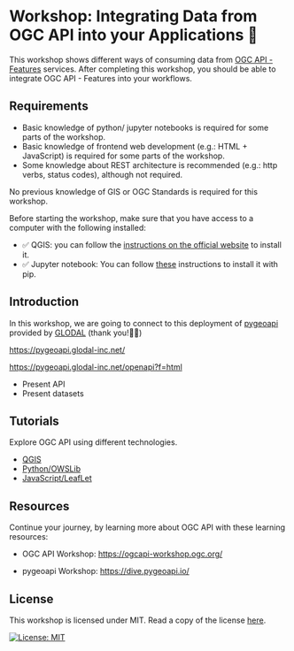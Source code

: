 # Workshop: Integrating Data from OGC API into your Applications 🍣

This workshop shows different ways of consuming data from [OGC API - Features](https://features.developer.ogc.org/) services. After completing this workshop, you should be able to integrate OGC API - Features into your workflows.

## Requirements

* Basic knowledge of python/ jupyter notebooks is required for some parts of the workshop.
* Basic knowledge of frontend web development (e.g.: HTML + JavaScript) is required for some parts of the workshop.
* Some knowledge about REST architecture is recommended (e.g.: http verbs, status codes), although not required.

No previous knowledge of GIS or OGC Standards is required for this workshop.

Before starting the workshop, make sure that you have access to a computer with the following installed:

* ✅ QGIS: you can follow the [instructions on the official website](https://qgis.org/resources/installation-guide/) to install it.
* ✅ Jupyter notebook: You can follow [these](https://jupyter.org/install) instructions to install it with pip.

## Introduction

In this workshop, we are going to connect to this deployment of [pygeoapi](https://pygeoapi.io/) provided by [GLODAL](https://glodal-inc.com/en-US/) (thank you!🙏💚) 

https://pygeoapi.glodal-inc.net/

https://pygeoapi.glodal-inc.net/openapi?f=html

* Present API
* Present datasets

## Tutorials

Explore OGC API using different technologies.

* [QGIS](QGIS.md)
* [Python/OWSLib](python.md)
* [JavaScript/LeafLet](javascript.md)

## Resources

Continue your journey, by learning more about OGC API with these learning resources:

* OGC API Workshop: https://ogcapi-workshop.ogc.org/

* pygeoapi Workshop: https://dive.pygeoapi.io/

## License

This workshop is licensed under MIT. Read a copy of the license [here](./LICENSE).

[![License: MIT](https://img.shields.io/badge/License-MIT-yellow.svg)](https://opensource.org/licenses/MIT)